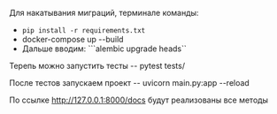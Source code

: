 Для накатывания миграций, терминале команды:

- ```pip install -r requirements.txt ```
- docker-compose up --build
- Дальше вводим: ```alembic upgrade heads``

Терепь можно запустить тесты
-- pytest tests/

После тестов запускаем проект
-- uvicorn main.py:app --reload

По ссылке http://127.0.0.1:8000/docs будут реализованы все методы
